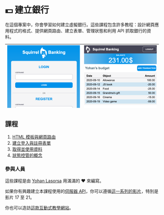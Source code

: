 # :dollar: 建立銀行

在這個專案中，你會學習如何建立虛擬銀行。這些課程包含許多教程：設計網頁應用程式的格式、提供網頁路由、建立表單、管理狀態和利用 API 抓取銀行的資料。

| ![畫面1](../images/screen1.png) | ![畫面2](../images/screen2.png) |
|---------------------------------|-----------------------------------|

## 課程

1. [HTML 模板與網頁路由](../1-template-route/translations/README.md)
2. [建立登入與註冊表單](../2-forms/translations/README.md)
3. [取得並使用資料](../3-data/translations/README.md)
4. [狀態控管的概念](../4-state-management/translations/README.md)

### 參與人員

這些課程是由 [Yohan Lasorsa](https://twitter.com/sinedied) 用滿滿的 ♥️ 來編寫。

如果你有興趣建立本課程使用的[伺服器 API](../api/translations/README.zh-tw.md)，你可以遵循[這一系列的影片](https://aka.ms/NodeBeginner)，特別是影片 17 至 21。

你也可以造訪[這款互動式教學網站](https://aka.ms/learn/express-api)。 